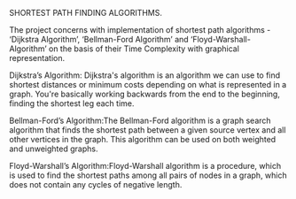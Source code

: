 SHORTEST PATH FINDING ALGORITHMS.


The project concerns with implementation of shortest path algorithms - ‘Dijkstra Algorithm’, ‘Bellman-Ford Algorithm’ and ‘Floyd-Warshall-
Algorithm’ on the basis of their Time Complexity with graphical representation. 

Dijkstra’s Algorithm: Dijkstra's algorithm is an algorithm we can use to find shortest distances or minimum costs depending on what 
                      is represented in a graph. You're basically working backwards from the end to the beginning, 
                      finding the shortest leg each time.

Bellman-Ford’s Algorithm:The Bellman-Ford algorithm is a graph search algorithm that finds the shortest path between a given source vertex 
                         and all other vertices in the graph. This algorithm can be used on both weighted and unweighted graphs.

Floyd-Warshall’s Algorithm:Floyd-Warshall algorithm is a procedure, which is used to find the shortest paths among all pairs of nodes in a 
                           graph, which does not contain any cycles of negative length.

